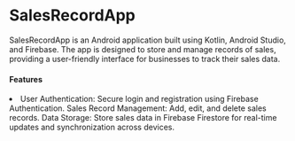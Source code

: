 <h1>SalesRecordApp</h1>
SalesRecordApp is an Android application built using Kotlin, Android Studio, and Firebase. The app is designed to store and manage records of sales, providing a user-friendly interface for businesses to track their sales data.

<h4>Features</h4>
<li>
User Authentication: Secure login and registration using Firebase Authentication.
Sales Record Management: Add, edit, and delete sales records.
Data Storage: Store sales data in Firebase Firestore for real-time updates and synchronization across devices.
</li>
